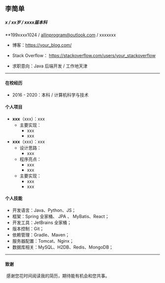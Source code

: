 ## 李简单
##### x / xx岁 / xxxx届本科

**199xxxx1024 / allinprogram@outlook.com / xxxxxxx

- 博客：https://your_blog.com/ 
- Stack Overﬂow： https://stackoverflow.com/users/your_stackoverflow

- 求职意向：Java 后端开发 / 工作地天津

---

#### 在校经历

- 2016 - 2020：本科 / 计算机科学与技术

#### 个人项目

  - **xxx**（xxx）：xxx
    - 主要实现：
         - xxx
         - xxx
  - **xxx**（xxx）：xxx
    - 设计思路：
        - xxx
    - 程序亮点：
        - xxx
        - xxx
    - 主要实现：
      - xxx
      -  xxx
#### 个人技能

- 开发语言：Java、Python、JS；
- 框架：Spring 全家桶、 JPA 、 MyBatis、React；
- 开发工具：JetBrains 全家桶；
- 版本控制：Git；
- 依赖管理：Gradle、Maven；
- 服务器配置：Tomcat、Nginx；
- 数据库相关：MySQL、H2DB、Redis、MongoDB；
---
#### 致谢
​		感谢您花时间阅读我的简历，期待能有机会和您共事。
​      